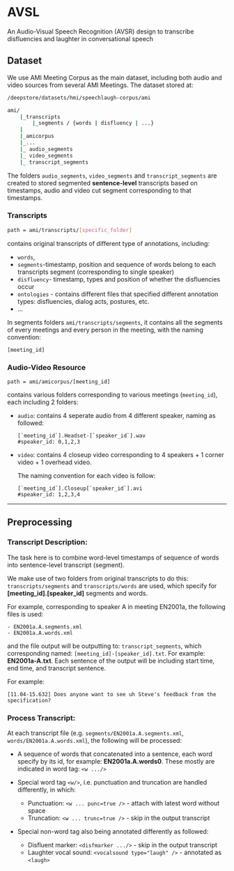 # AVSL
An Audio-Visual Speech Recognition (AVSR) design to transcribe disfluencies and laughter in conversational speech


## Dataset
We use AMI Meeting Corpus as the main dataset, including both audio and video sources from several AMI Meetings. The dataset stored at:
```bash
/deepstore/datasets/hmi/speechlaugh-corpus/ami

ami/
    |_transcripts
        |_segments / {words | disfluency | ...}
    |
    |_amicorpus
    |_...
    |_ audio_segments
    |_ video_segments
    |_ transcript_segments

```
The folders `audio_segments`, `video_segments` and `transcript_segments` are created to stored segmented **sentence-level** transcripts based on timestamps, audio and video cut segment corresponding to that timestamps.

### Transcripts
```bash
path = ami/transcripts/[specific_folder]
```
contains original transcripts of different type of annotations, including:
-  `words`, 
- `segments`-timestamp, position and sequence of words belong to each transcripts segment (corresponding to single speaker) 
- `disfluency`- timestamp, types and position of whether the disfluencies occur
- `ontologies` - contains different files that specified different annotation types: disfluencies, dialog acts, postures, etc.
- ...

In segments folders `ami/transcripts/segments`, it contains all the segments of every meetings and every person in the meeting, with the naming convention:
```
[meeting_id]
```



### Audio-Video Resource
```
path = ami/amicorpus/[meeting_id]
```
contains various folders corresponding to various meetings (`meeting_id`), each including 2 folders:
- `audio`: contains 4 seperate audio from 4 different speaker, naming as followed:
    ```
    [`meeting_id`].Headset-[`speaker_id`].wav 
    #speaker_id: 0,1,2,3
    ```
- `video`: contains 4 closeup video corresponding to 4 speakers + 1 corner video + 1 overhead video. 

    The naming convention for each video is follow:
        
    ```
    [`meeting_id`].Closeup[`speaker_id`].avi 
    #speaker_id: 1,2,3,4
    ```

---

## Preprocessing
### Transcript Description:
The task here is to combine word-level timestamps of sequence of words into sentence-level transcript (segment). 

We make use of two folders from original transcripts to do this: `transcripts/segments` and `transcripts/words` are used, which specify for **[meeting_id].[speaker_id]** segments and words.

For example, corresponding to speaker A in meeting EN2001a, the following files is used:

    - EN2001a.A.segments.xml
    - EN2001a.A.words.xml

and the file output will be outputting to: `transcript_segments`, which corresponding named: `[meeting_id]-[speaker_id].txt`. For example: **EN2001a-A.txt**. Each sentence of the output will be including start time, end time, and transcript sentence.

For example:

    [11.04-15.632] Does anyone want to see uh Steve's feedback from the specification?

### Process Transcript:
At each transcript file (e.g. `segments/EN2001a.A.segments.xml`, `words/EN2001a.A.words.xml`), the following will be processed:
- A sequence of words that concatenated into a sentence, each word specify by its id, for example: **EN2001a.A.words0**. These mostly are indicated in word tag: `<w .../>`
- Special word tag `<w/>`, i.e. punctuation and truncation are handled differently, in which:
    - Punctuation: `<w ... punc=true />` - attach with latest word without space
    - Truncation: `<w ... trunc=true />` - skip in the output transcript

- Special non-word tag also being annotated differently as followed:
    - Disfluent marker: `<disfmarker .../>` - skip in the output transcript
    - Laughter vocal sound: `<vocalsound type="laugh" />` - annotated as `<laugh>`
